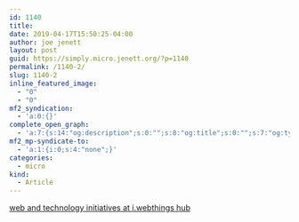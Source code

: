 ```yaml
---
id: 1140
title: 
date: 2019-04-17T15:50:25-04:00
author: joe jenett
layout: post
guid: https://simply.micro.jenett.org/?p=1140
permalink: /1140-2/
slug: 1140-2
inline_featured_image:
  - "0"
  - "0"
mf2_syndication:
  - 'a:0:{}'
complete_open_graph:
  - 'a:7:{s:14:"og:description";s:0:"";s:8:"og:title";s:0:"";s:7:"og:type";s:0:"";s:12:"twitter:card";s:7:"summary";s:15:"twitter:creator";s:0:"";s:19:"twitter:description";s:0:"";s:8:"og:image";s:0:"";}'
mf2_mp-syndicate-to:
  - 'a:1:{i:0;s:4:"none";}'
categories:
  - micro
kind:
  - Article
---
```

[web and technology initiatives at i.webthings hub](https://iwebthings.joejenett.com/web-and-technology-initiatives/ "web and technology initiatives at i.webthings hub")